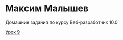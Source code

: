 # Максим Малышев
Домашние задания по курсу  Веб-разработчик 10.0

[Урок 9](https://max72rus.github.io/leasson_9/ "ссылка на сайт")
